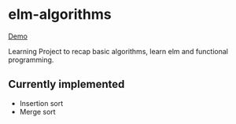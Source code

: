 # elm-algorithms

[Demo](https://rollacaster.github.io/elm-algorithms)

Learning Project to recap basic algorithms, learn elm and functional programming.


## Currently implemented

-   Insertion sort
-   Merge sort
